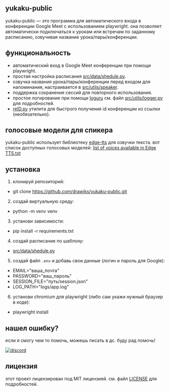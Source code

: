 ## yukaku-public

yukaku-public — это программа для автоматического входа в конференции Google Meet с использованием playwright. она позволяет автоматически подключаться к урокам или встречам по заданному расписанию, озвучивая название урока/пары/конференции.

## функциональность

- автоматический вход в Google Meet конференции при помощи playwright.
- простая настройка расписания [src/data/shedule.py](src/data/shedule.py).
- озвучка названия урока/пары/конференции перед входом для напоминания, настраивается в [src/utils/speaker](src/utils/speaker.py).
- поддержка сохранения сессий для повторного использования.
- простое логирование при помощи [loguru](https://pypi.org/project/loguru) см. файл [src/utils/logger.py](src/utils/logger.py) для подробностей.
- [reID.py](reID.py) утилита для быстрого получения id конференции из ссылки (необязательно).

## голосовые модели для спикера

yukaku-public использует библиотеку [edge-tts](https://github.com/rany2/edge-tts) для озвучки текста. вот список доступных голосовых моделей:
[list of voices available in Edge TTS.txt](https://gist.github.com/BettyJJ/17cbaa1de96235a7f5773b8690a20462)

## установка

1. клонируй репозиторий:
- git clone https://github.com/drawiks/yukaku-public.git

2. создай виртуальную среду:
- python -m venv venv

3. установи зависимости:
- pip install -r requirements.txt

4. создай расписание по шаблону:
- [src/data/shedule.py](src/data/shedule.py)

5. создай файл `.env` и добавь свои данные (логин и пароль для Google):
- EMAIL="ваша_почта"
- PASSWORD="ваш_пароль"
- SESSION_FILE="путь/session.json"
- LOG_PATH="logs/app.log"

6. установи chromium для playwright (либо сам укажи нужный браузер в коде):
- playwright install

## нашел ошибку?

если я смогу чем то помочь, можешь писать в дс. буду рад помочь!

[![discord](https://img.shields.io/badge/discord-drawksr-blueviolet)](https://discord.com/users/1016250061937721355)

## лицензия

этот проект лицензирован под MIT лицензией. см. файл [LICENSE](LICENSE) для подробностей.
